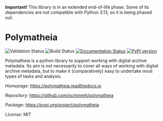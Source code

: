 **Important!** This library is in an extended end-of-life phase. Some of its dependencies are not compatible with Python 3.13, so it is being phased out.

# Polymatheia

![Validation Status](https://github.com/scmmmh/polymatheia/workflows/Validation/badge.svg) ![Build Status](https://github.com/scmmmh/polymatheia/workflows/Tests/badge.svg) [![Documentation Status](https://readthedocs.org/projects/polymatheia/badge/?version=latest)](https://polymatheia.readthedocs.io/en/latest/?badge=latest) [![PyPI version](https://badge.fury.io/py/polymatheia.svg)](https://badge.fury.io/py/polymatheia)

Polymatheia is a python library to support working with digital archive metadata. Its aim is not necessarily to cover
all ways of working with digital archive metadata, but to make it (comparatively) easy to undertake most types of
tasks and analysis.

*Homepage*: https://polymatheia.readthedocs.io

*Repository*: https://github.com/scmmmh/polymatheia

*Package*: https://pypi.org/project/polymatheia

*License*: MIT
